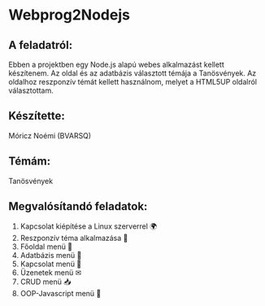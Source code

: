 # Webprog2Nodejs

## A feladatról: ##
Ebben a projektben egy Node.js alapú webes alkalmazást kellett készítenem. Az oldal és az adatbázis választott témája a Tanösvények.
Az oldalhoz reszponzív témát kellett használnom, melyet a HTML5UP oldalról választottam.

## Készítette: ##
Móricz Noémi (BVARSQ)

## Témám: ##
Tanösvények

## Megvalósítandó feladatok: ##
1. Kapcsolat kiépítése a Linux szerverrel 🌍
2. Reszponzív téma alkalmazása 🎨
3. Főoldal menü 📱
4. Adatbázis menü 📂
5. Kapcsolat menü 👤
6. Üzenetek menü ✉
7. CRUD menü 📥
8. OOP-Javascript menü 📝

